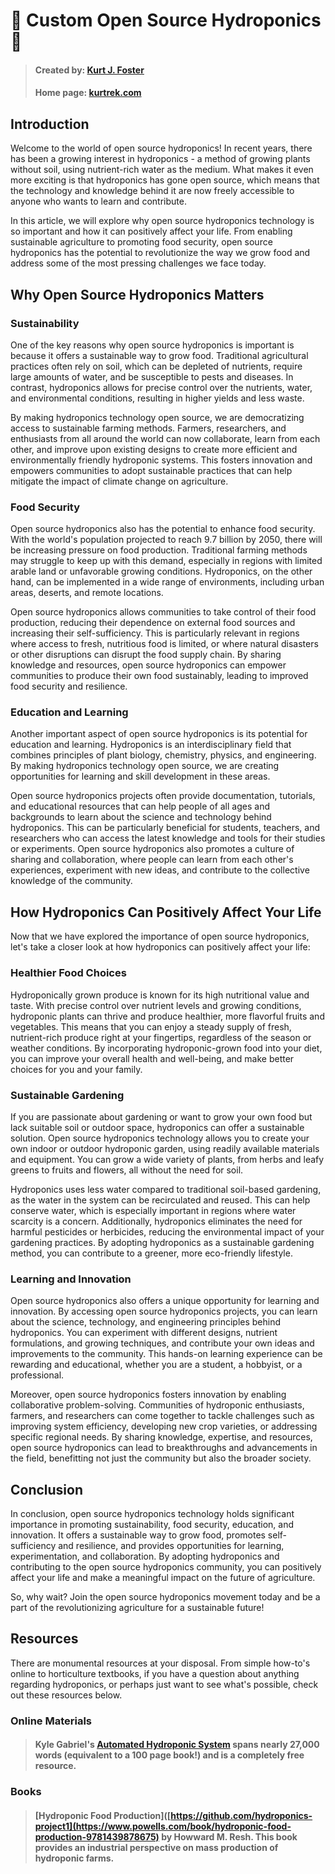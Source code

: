 
# :herb: Custom Open Source Hydroponics :evergreen_tree:

> #### Created by: [Kurt J. Foster](https://kfost.com/ "Heading link")
> #### Home page: [kurtrek.com](https://kurtrek.com/ "Heading link")

## Introduction

Welcome to the world of open source hydroponics! In recent years, there has been a growing interest in hydroponics - a method of growing plants without soil, using nutrient-rich water as the medium. What makes it even more exciting is that hydroponics has gone open source, which means that the technology and knowledge behind it are now freely accessible to anyone who wants to learn and contribute.

In this article, we will explore why open source hydroponics technology is so important and how it can positively affect your life. From enabling sustainable agriculture to promoting food security, open source hydroponics has the potential to revolutionize the way we grow food and address some of the most pressing challenges we face today.

## Why Open Source Hydroponics Matters

### Sustainability

One of the key reasons why open source hydroponics is important is because it offers a sustainable way to grow food. Traditional agricultural practices often rely on soil, which can be depleted of nutrients, require large amounts of water, and be susceptible to pests and diseases. In contrast, hydroponics allows for precise control over the nutrients, water, and environmental conditions, resulting in higher yields and less waste.

By making hydroponics technology open source, we are democratizing access to sustainable farming methods. Farmers, researchers, and enthusiasts from all around the world can now collaborate, learn from each other, and improve upon existing designs to create more efficient and environmentally friendly hydroponic systems. This fosters innovation and empowers communities to adopt sustainable practices that can help mitigate the impact of climate change on agriculture.

### Food Security

Open source hydroponics also has the potential to enhance food security. With the world's population projected to reach 9.7 billion by 2050, there will be increasing pressure on food production. Traditional farming methods may struggle to keep up with this demand, especially in regions with limited arable land or unfavorable growing conditions. Hydroponics, on the other hand, can be implemented in a wide range of environments, including urban areas, deserts, and remote locations.

Open source hydroponics allows communities to take control of their food production, reducing their dependence on external food sources and increasing their self-sufficiency. This is particularly relevant in regions where access to fresh, nutritious food is limited, or where natural disasters or other disruptions can disrupt the food supply chain. By sharing knowledge and resources, open source hydroponics can empower communities to produce their own food sustainably, leading to improved food security and resilience.

### Education and Learning

Another important aspect of open source hydroponics is its potential for education and learning. Hydroponics is an interdisciplinary field that combines principles of plant biology, chemistry, physics, and engineering. By making hydroponics technology open source, we are creating opportunities for learning and skill development in these areas.

Open source hydroponics projects often provide documentation, tutorials, and educational resources that can help people of all ages and backgrounds to learn about the science and technology behind hydroponics. This can be particularly beneficial for students, teachers, and researchers who can access the latest knowledge and tools for their studies or experiments. Open source hydroponics also promotes a culture of sharing and collaboration, where people can learn from each other's experiences, experiment with new ideas, and contribute to the collective knowledge of the community.

## How Hydroponics Can Positively Affect Your Life

Now that we have explored the importance of open source hydroponics, let's take a closer look at how hydroponics can positively affect your life:

### Healthier Food Choices

Hydroponically grown produce is known for its high nutritional value and taste. With precise control over nutrient levels and growing conditions, hydroponic plants can thrive and produce healthier, more flavorful fruits and vegetables. This means that you can enjoy a steady supply of fresh, nutrient-rich produce right at your fingertips, regardless of the season or weather conditions. By incorporating hydroponic-grown food into your diet, you can improve your overall health and well-being, and make better choices for you and your family.

### Sustainable Gardening

If you are passionate about gardening or want to grow your own food but lack suitable soil or outdoor space, hydroponics can offer a sustainable solution. Open source hydroponics technology allows you to create your own indoor or outdoor hydroponic garden, using readily available materials and equipment. You can grow a wide variety of plants, from herbs and leafy greens to fruits and flowers, all without the need for soil.

Hydroponics uses less water compared to traditional soil-based gardening, as the water in the system can be recirculated and reused. This can help conserve water, which is especially important in regions where water scarcity is a concern. Additionally, hydroponics eliminates the need for harmful pesticides or herbicides, reducing the environmental impact of your gardening practices. By adopting hydroponics as a sustainable gardening method, you can contribute to a greener, more eco-friendly lifestyle.

### Learning and Innovation

Open source hydroponics also offers a unique opportunity for learning and innovation. By accessing open source hydroponics projects, you can learn about the science, technology, and engineering principles behind hydroponics. You can experiment with different designs, nutrient formulations, and growing techniques, and contribute your own ideas and improvements to the community. This hands-on learning experience can be rewarding and educational, whether you are a student, a hobbyist, or a professional.

Moreover, open source hydroponics fosters innovation by enabling collaborative problem-solving. Communities of hydroponic enthusiasts, farmers, and researchers can come together to tackle challenges such as improving system efficiency, developing new crop varieties, or addressing specific regional needs. By sharing knowledge, expertise, and resources, open source hydroponics can lead to breakthroughs and advancements in the field, benefitting not just the community but also the broader society.

## Conclusion

In conclusion, open source hydroponics technology holds significant importance in promoting sustainability, food security, education, and innovation. It offers a sustainable way to grow food, promotes self-sufficiency and resilience, and provides opportunities for learning, experimentation, and collaboration. By adopting hydroponics and contributing to the open source hydroponics community, you can positively affect your life and make a meaningful impact on the future of agriculture.

So, why wait? Join the open source hydroponics movement today and be a part of the revolutionizing agriculture for a sustainable future!

## Resources

There are monumental resources at your disposal. From simple how-to's online to horticulture textbooks, if you have a question about anything regarding hydroponics, or perhaps just want to see what's possible, check out these resources below.

### Online Materials

> #### Kyle Gabriel's [Automated Hydroponic System](https://kylegabriel.com/projects/2020/06/automated-hydroponic-system-build.html) spans nearly 27,000 words (equivalent to a 100 page book!) and is a completely free resource.


### Books

> #### [Hydroponic Food Production]([https://github.com/hydroponics-project1](https://www.powells.com/book/hydroponic-food-production-9781439878675) by Howward M. Resh. This book provides an industrial perspective on mass production of hydroponic farms.

